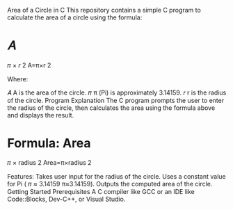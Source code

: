 Area of a Circle in C
This repository contains a simple C program to calculate the area of a circle using the formula:

𝐴
=
𝜋
×
𝑟
2
A=π×r 
2
 
Where:

𝐴
A is the area of the circle.
𝜋
π (Pi) is approximately 3.14159.
𝑟
r is the radius of the circle.
Program Explanation
The C program prompts the user to enter the radius of the circle, then calculates the area using the formula above and displays the result.

Formula:
Area
=
𝜋
×
radius
2
Area=π×radius 
2
 
Features:
Takes user input for the radius of the circle.
Uses a constant value for Pi (
𝜋
≈
3.14159
π≈3.14159).
Outputs the computed area of the circle.
Getting Started
Prerequisites
A C compiler like GCC or an IDE like Code::Blocks, Dev-C++, or Visual Studio.
